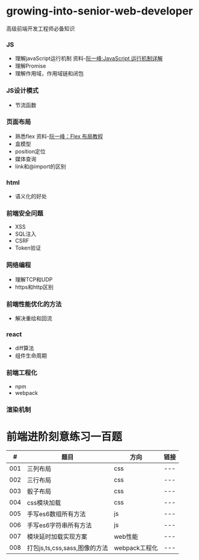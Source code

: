 # growing-into-senior-web-developer
高级前端开发工程师必备知识

### JS
- 理解javaScript运行机制 资料-[阮一峰:JavaScript 运行机制详解](http://www.ruanyifeng.com/blog/2014/10/event-loop.html)
- 理解Promise
- 理解作用域，作用域链和闭包

### JS设计模式
- 节流函数

### 页面布局
- 熟悉flex 资料-[阮一峰：Flex 布局教程](http://www.ruanyifeng.com/blog/2014/10/event-loop.html)
- 盒模型
- position定位
- 媒体查询
- link和@import的区别

### html
- 语义化的好处

### 前端安全问题
- XSS
- SQL注入
- CSRF
- Token验证

### 网络编程
- 理解TCP和UDP
- https和http区别

### 前端性能优化的方法
- 解决重绘和回流

### react
- diff算法
- 组件生命周期

### 前端工程化
- npm
- webpack

### 渲染机制

# 前端进阶刻意练习一百题
|#|题目|方向|链接|
|-|-|-|-|
|001|三列布局|css|---|
|002|三行布局|css|---|
|003|骰子布局|css|---|
|004|css模块加载|css|---|
|005|手写es6数组所有方法|js|---|
|006|手写es6字符串所有方法|js|---|
|007|模块延时加载实现方案|web性能|---|
|008|打包js,ts,css,sass,图像的方法|webpack工程化|---|
 



